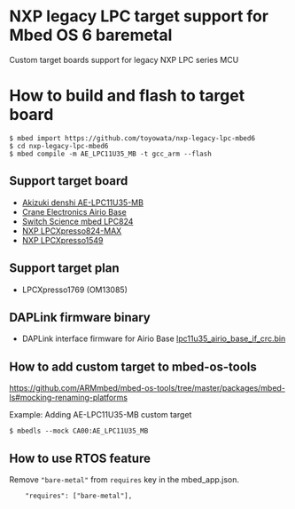 # NXP legacy LPC target support for Mbed OS 6 baremetal
Custom target boards support for legacy NXP LPC series MCU

# How to build and flash to target board

```
$ mbed import https://github.com/toyowata/nxp-legacy-lpc-mbed6
$ cd nxp-legacy-lpc-mbed6
$ mbed compile -m AE_LPC11U35_MB -t gcc_arm --flash
```

## Support target board

* [Akizuki denshi AE-LPC11U35-MB](http://akizukidenshi.com/catalog/g/gK-12144/)
* [Crane Electronics Airio Base](https://crane-elec.co.jp/products/vol-14_airio-base/)
* [Switch Science mbed LPC824](https://os.mbed.com/platforms/Switch-Science-mbed-LPC824/)
* [NXP LPCXpresso824-MAX](https://os.mbed.com/platforms/LPCXpresso824-MAX/)
* [NXP LPCXpresso1549](https://os.mbed.com/platforms/LPCXpresso1549/)

## Support target plan

* LPCXpresso1769 (OM13085)

## DAPLink firmware binary

* DAPLink interface firmware for Airio Base [lpc11u35_airio_base_if_crc.bin](./daplink/lpc11u35_airio_base_if_crc.bin)


## How to add custom target to mbed-os-tools

https://github.com/ARMmbed/mbed-os-tools/tree/master/packages/mbed-ls#mocking-renaming-platforms

Example: Adding AE-LPC11U35-MB custom target

```
$ mbedls --mock CA00:AE_LPC11U35_MB
```
## How to use RTOS feature

Remove `"bare-metal"` from `requires` key in the mbed_app.json.

```
    "requires": ["bare-metal"],
```
